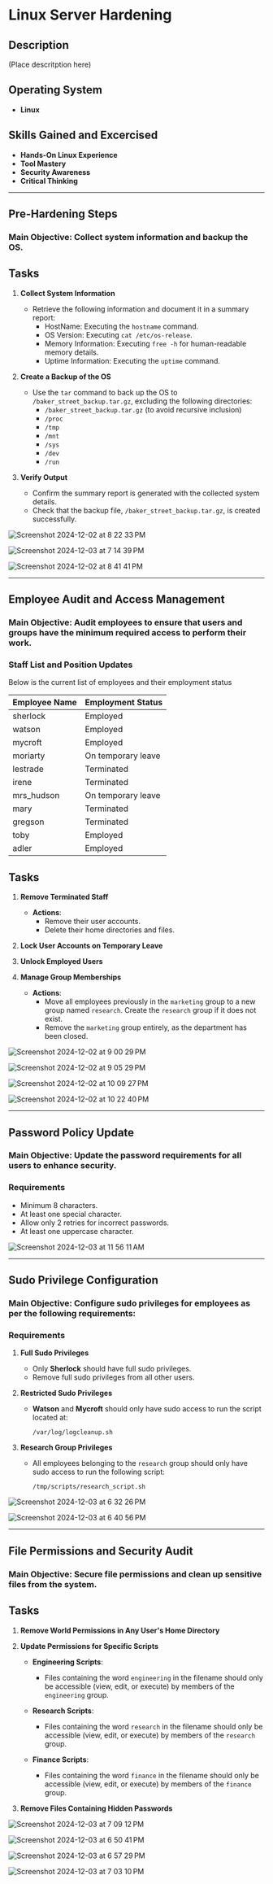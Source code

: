 # Linux Server Hardening

## Description  

(Place descritption here)  

## Operating System  

- **Linux**  

## Skills Gained and Excercised

- **Hands-On Linux Experience**
- **Tool Mastery**
- **Security Awareness**
- **Critical Thinking**

---

## Pre-Hardening Steps

### Main Objective: Collect system information and backup the OS.

## Tasks

1. **Collect System Information**
   - Retrieve the following information and document it in a summary report:
     - HostName: Executing the `hostname` command.
     - OS Version: Executing `cat /etc/os-release`.
     - Memory Information: Executing `free -h` for human-readable memory details.
     - Uptime Information: Executing the `uptime` command.

2. **Create a Backup of the OS**
   - Use the `tar` command to back up the OS to `/baker_street_backup.tar.gz`, excluding the following directories:
     - `/baker_street_backup.tar.gz` (to avoid recursive inclusion)
     - `/proc`
     - `/tmp`
     - `/mnt`
     - `/sys`
     - `/dev`
     - `/run`

3. **Verify Output**
   - Confirm the summary report is generated with the collected system details.
   - Check that the backup file, `/baker_street_backup.tar.gz`, is created successfully.


![Screenshot 2024-12-02 at 8 22 33 PM](https://github.com/user-attachments/assets/cc081a90-269f-4792-bae4-76f4ffc10c3d)

![Screenshot 2024-12-03 at 7 14 39 PM](https://github.com/user-attachments/assets/13b5207b-baf3-4ecf-b5b8-948ba632a3cc)

![Screenshot 2024-12-02 at 8 41 41 PM](https://github.com/user-attachments/assets/0014cb83-1e1e-42e3-9d7a-5e94c76eb009)



---

## Employee Audit and Access Management

### Main Objective: Audit employees to ensure that users and groups have the minimum required access to perform their work.

### Staff List and Position Updates

Below is the current list of employees and their employment status

| Employee Name | Employment Status     |
|---------------|-----------------------|
| sherlock      | Employed              |
| watson        | Employed              |
| mycroft       | Employed              |
| moriarty      | On temporary leave    |
| lestrade      | Terminated            |
| irene         | Terminated            |
| mrs_hudson    | On temporary leave    |
| mary          | Terminated            |
| gregson       | Terminated            |
| toby          | Employed              |
| adler         | Employed              |

## Tasks

1. **Remove Terminated Staff**
   - **Actions**:
     - Remove their user accounts.
     - Delete their home directories and files.

2. **Lock User Accounts on Temporary Leave**

3. **Unlock Employed Users**

4. **Manage Group Memberships**
   - **Actions**:
     - Move all employees previously in the `marketing` group to a new group named `research`. Create the `research` group if it does not exist.
     - Remove the `marketing` group entirely, as the department has been closed.


![Screenshot 2024-12-02 at 9 00 29 PM](https://github.com/user-attachments/assets/a1701677-a6e1-4a01-be1a-2d6b0bb47b63)

![Screenshot 2024-12-02 at 9 05 29 PM](https://github.com/user-attachments/assets/fe3beb28-a843-4e75-8008-a494a18a6127)

![Screenshot 2024-12-02 at 10 09 27 PM](https://github.com/user-attachments/assets/cc62bbd3-8f8c-480b-ba71-dbbac3137531)

![Screenshot 2024-12-02 at 10 22 40 PM](https://github.com/user-attachments/assets/d415db70-8afd-4b02-82c6-18c0a7ad482b)



---

## Password Policy Update

### Main Objective: Update the password requirements for all users to enhance security.

### Requirements

- Minimum 8 characters.
- At least one special character.
- Allow only 2 retries for incorrect passwords.
- At least one uppercase character.


![Screenshot 2024-12-03 at 11 56 11 AM](https://github.com/user-attachments/assets/0a7c8f89-1208-40e2-b4a7-a0e9a631ae8b)



---

## Sudo Privilege Configuration

### Main Objective: Configure sudo privileges for employees as per the following requirements:

### Requirements

1. **Full Sudo Privileges**
   - Only **Sherlock** should have full sudo privileges.
   - Remove full sudo privileges from all other users.

2. **Restricted Sudo Privileges**
   - **Watson** and **Mycroft** should only have sudo access to run the script located at:
     ```plaintext
     /var/log/logcleanup.sh
     ```

3. **Research Group Privileges**
   - All employees belonging to the `research` group should only have sudo access to run the following script:
     ```plaintext
     /tmp/scripts/research_script.sh
     ```


![Screenshot 2024-12-03 at 6 32 26 PM](https://github.com/user-attachments/assets/92029e7a-350a-49ba-908b-1550408c40db)

![Screenshot 2024-12-03 at 6 40 56 PM](https://github.com/user-attachments/assets/3851b865-8249-45e4-80d9-6f73ac2af5de)



---

## File Permissions and Security Audit

### Main Objective: Secure file permissions and clean up sensitive files from the system.

## Tasks

1. **Remove World Permissions in Any User's Home Directory**

2. **Update Permissions for Specific Scripts**
   - **Engineering Scripts**:
     - Files containing the word `engineering` in the filename should only be accessible (view, edit, or execute) by members of the `engineering` group.

   - **Research Scripts**:
     - Files containing the word `research` in the filename should only be accessible (view, edit, or execute) by members of the `research` group.

   - **Finance Scripts**:
     - Files containing the word `finance` in the filename should only be accessible (view, edit, or execute) by members of the `finance` group.

3. **Remove Files Containing Hidden Passwords**
  

![Screenshot 2024-12-03 at 7 09 12 PM](https://github.com/user-attachments/assets/c66cf2bd-d7a2-4342-a25b-0ec0ea82e9ba)

![Screenshot 2024-12-03 at 6 50 41 PM](https://github.com/user-attachments/assets/82229499-a4ad-4f9f-a31a-d477ed862729)

![Screenshot 2024-12-03 at 6 57 29 PM](https://github.com/user-attachments/assets/da2046cf-4027-47a6-9e4e-29183704563e)

![Screenshot 2024-12-03 at 7 03 10 PM](https://github.com/user-attachments/assets/344516c3-7da2-42e4-939e-5d05bfbb1ab6)

